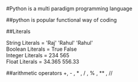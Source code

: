 #Python is a multi paradigm programming language

##python is popular functional way of coding

##Literals

String Literals = 'Raj' 'Rahul' 'Rahul' <br/>
Boolean Literals = True False <br/>
Integer Literals = 234 565 <br/>
Float Literals = 34.365 556.33 <br/>

##arithmetic operators
+, - , * , / , % , ** , //